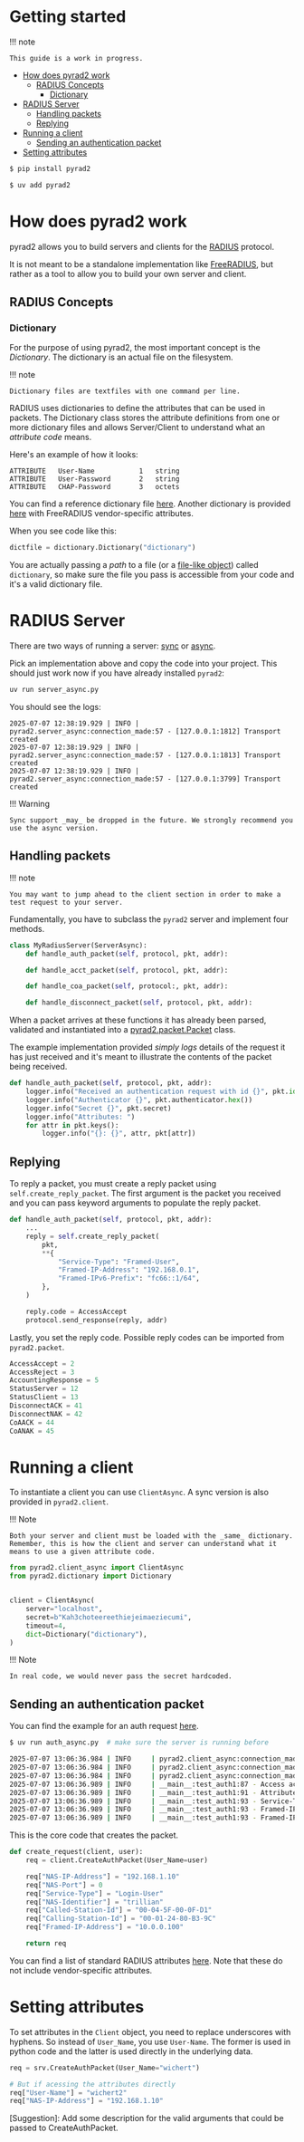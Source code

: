 # Getting started

!!! note

    This guide is a work in progress.

- [How does pyrad2 work](#how-does-pyrad2-work)
    - [RADIUS Concepts](#radius-concepts)
        - [Dictionary](#dictionary)
- [RADIUS Server](#radius-server)
    - [Handling packets](#handling-packets)
    - [Replying](#replying)
- [Running a client](#running-a-client)
    - [Sending an authentication packet](#sending-an-authentication-packet)
- [Setting attributes](#setting-attributes)
  
  
``` bash title="Install with pip"
$ pip install pyrad2
```

``` bash title="Install with uv"
$ uv add pyrad2
```

# How does pyrad2 work

pyrad2 allows you to build servers and clients for the [RADIUS](https://en.wikipedia.org/wiki/RADIUS) protocol.

It is not meant to be a standalone implementation like [FreeRADIUS](https://freeradius.org), but rather as a tool to allow you to build your own server and client.

## RADIUS Concepts

### Dictionary 

For the purpose of using pyrad2, the most important concept is the _Dictionary_. The dictionary is an actual file on the filesystem.

!!! note

    Dictionary files are textfiles with one command per line.

RADIUS uses dictionaries to define the attributes that can
be used in packets. The Dictionary class stores the attribute definitions from one or more dictionary files and allows Server/Client to understand what an _attribute code_ means.

Here's an example of how it looks:

```
ATTRIBUTE	User-Name		    1	string
ATTRIBUTE	User-Password		2	string
ATTRIBUTE	CHAP-Password		3	octets
```

You can find a reference dictionary file [here](https://github.com/nicholasamorim/pyrad2/blob/master/examples/dictionary). Another dictionary is provided [here](https://github.com/nicholasamorim/pyrad2/blob/master/examples/dictionary.freeradius) with FreeRADIUS vendor-specific attributes.

When you see code like this:

``` py title="Loading a dictionary"
dictfile = dictionary.Dictionary("dictionary")
```

You are actually passing a _path_ to a file (or a [file-like object](https://docs.python.org/3/library/io.html)) called `dictionary`, so make sure the file you pass is accessible from your code and it's a valid dictionary file.

# RADIUS Server

There are two ways of running a server: [sync](https://github.com/nicholasamorim/pyrad2/blob/master/examples/server.py) or [async](https://github.com/nicholasamorim/pyrad2/blob/master/examples/server_async.py). 

Pick an implementation above and copy the code into your project. This should just work now if you have already installed `pyrad2`:

``` bash title="Running the example server"
uv run server_async.py
```

You should see the logs:

```
2025-07-07 12:38:19.929 | INFO | pyrad2.server_async:connection_made:57 - [127.0.0.1:1812] Transport created
2025-07-07 12:38:19.929 | INFO | pyrad2.server_async:connection_made:57 - [127.0.0.1:1813] Transport created
2025-07-07 12:38:19.929 | INFO | pyrad2.server_async:connection_made:57 - [127.0.0.1:3799] Transport created
```

!!! Warning

    Sync support _may_ be dropped in the future. We strongly recommend you use the async version.

## Handling packets


!!! note

    You may want to jump ahead to the client section in order to make a test request to your server.

Fundamentally, you have to subclass the `pyrad2` server and implement four methods.

``` py title="Methods you have to implement"
class MyRadiusServer(ServerAsync):
    def handle_auth_packet(self, protocol, pkt, addr):

    def handle_acct_packet(self, protocol, pkt, addr):

    def handle_coa_packet(self, protocol:, pkt, addr):

    def handle_disconnect_packet(self, protocol, pkt, addr):
```

When a packet arrives at these functions it has already been parsed, validated and instantiated into a [pyrad2.packet.Packet](https://github.com/nicholasamorim/pyrad2/blob/master/pyrad2/packet.py) class.

The example implementation provided *simply logs* details of the request it has just received and it's meant to illustrate the contents of the packet being received.

``` py
def handle_auth_packet(self, protocol, pkt, addr):
    logger.info("Received an authentication request with id {}", pkt.id)
    logger.info("Authenticator {}", pkt.authenticator.hex())
    logger.info("Secret {}", pkt.secret)
    logger.info("Attributes: ")
    for attr in pkt.keys():
        logger.info("{}: {}", attr, pkt[attr])
```

## Replying

To reply a packet, you must create a reply packet using `self.create_reply_packet`. The first argument is the packet you received and you can pass keyword arguments to populate the reply packet.

``` py title="Replying"
def handle_auth_packet(self, protocol, pkt, addr):
    ...
    reply = self.create_reply_packet(
        pkt,
        **{
            "Service-Type": "Framed-User",
            "Framed-IP-Address": "192.168.0.1",
            "Framed-IPv6-Prefix": "fc66::1/64",
        },
    )

    reply.code = AccessAccept
    protocol.send_response(reply, addr)
```

Lastly, you set the reply code. Possible reply codes can be imported from `pyrad2.packet`.

``` py title="Reply constants in pyrad2.packet"
AccessAccept = 2
AccessReject = 3
AccountingResponse = 5
StatusServer = 12
StatusClient = 13
DisconnectACK = 41
DisconnectNAK = 42
CoAACK = 44
CoANAK = 45
```

# Running a client

To instantiate a client you can use `ClientAsync`. A sync version is also provided in `pyrad2.client`.

!!! Note

    Both your server and client must be loaded with the _same_ dictionary. Remember, this is how the client and server can understand what it means to use a given attribute code.


``` py title="Instantiating a client"
from pyrad2.client_async import ClientAsync
from pyrad2.dictionary import Dictionary


client = ClientAsync(
    server="localhost",
    secret=b"Kah3choteereethiejeimaeziecumi",
    timeout=4,
    dict=Dictionary("dictionary"),
)
```

!!! Note

    In real code, we would never pass the secret hardcoded.

## Sending an authentication packet

You can find the example for an auth request [here](https://github.com/nicholasamorim/pyrad2/blob/master/examples/auth_async.py).

``` bash title="Making an authentication request"
$ uv run auth_async.py  # make sure the server is running before

2025-07-07 13:06:36.984 | INFO     | pyrad2.client_async:connection_made:112 - [localhost:3799] Transport created with binding in ::1:62525
2025-07-07 13:06:36.984 | INFO     | pyrad2.client_async:connection_made:112 - [localhost:1812] Transport created with binding in 127.0.0.1:8000
2025-07-07 13:06:36.984 | INFO     | pyrad2.client_async:connection_made:112 - [localhost:1813] Transport created with binding in ::1:64970
2025-07-07 13:06:36.989 | INFO     | __main__:test_auth1:87 - Access accepted
2025-07-07 13:06:36.989 | INFO     | __main__:test_auth1:91 - Attributes returned by server:
2025-07-07 13:06:36.989 | INFO     | __main__:test_auth1:93 - Service-Type: ['Framed-User']
2025-07-07 13:06:36.989 | INFO     | __main__:test_auth1:93 - Framed-IP-Address: ['192.168.0.1']
2025-07-07 13:06:36.989 | INFO     | __main__:test_auth1:93 - Framed-IPv6-Prefix: ['fc66::/64']
```

This is the core code that creates the packet.  

``` py
def create_request(client, user):
    req = client.CreateAuthPacket(User_Name=user)

    req["NAS-IP-Address"] = "192.168.1.10"
    req["NAS-Port"] = 0
    req["Service-Type"] = "Login-User"
    req["NAS-Identifier"] = "trillian"
    req["Called-Station-Id"] = "00-04-5F-00-0F-D1"
    req["Calling-Station-Id"] = "00-01-24-80-B3-9C"
    req["Framed-IP-Address"] = "10.0.0.100"

    return req
```

You can find a list of standard RADIUS attributes [here](https://datatracker.ietf.org/doc/html/rfc2865#page-22). Note that these do not include vendor-specific attributes.

# Setting attributes

To set attributes in the `Client` object, you need to replace underscores with hyphens. So instead of `User_Name`, you use `User-Name`. The former is used in python code and the latter is used directly in the underlying data.

``` py title="Naming inconsistencies"
req = srv.CreateAuthPacket(User_Name="wichert")

# But if acessing the attributes directly
req["User-Name"] = "wichert2"
req["NAS-IP-Address"] = "192.168.1.10"

```


[Suggestion]: Add some description for the valid arguments that could be passed to CreateAuthPacket.
